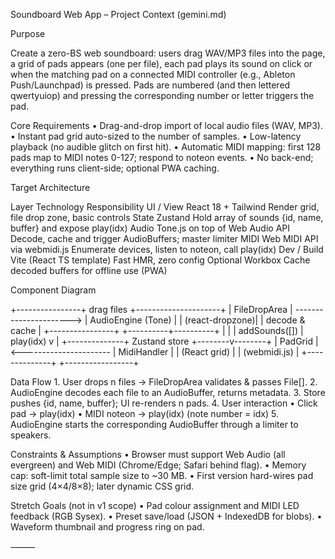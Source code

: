 Soundboard Web App – Project Context (gemini.md)

Purpose

Create a zero-BS web soundboard: users drag WAV/MP3 files into the page, a grid of pads appears (one per file), each pad plays its sound on click or when the matching pad on a connected MIDI controller (e.g., Ableton Push/Launchpad) is pressed.  Pads are numbered (and then lettered qwertyuiop) and pressing the corresponding number or letter triggers the pad.

Core Requirements
	•	Drag-and-drop import of local audio files (WAV, MP3).
	•	Instant pad grid auto-sized to the number of samples.
	•	Low-latency playback (no audible glitch on first hit).
	•	Automatic MIDI mapping: first 128 pads map to MIDI notes 0-127; respond to noteon events.
	•	No back-end; everything runs client-side; optional PWA caching.

Target Architecture

Layer	Technology	Responsibility
UI / View	React 18 + Tailwind	Render grid, file drop zone, basic controls
State	Zustand	Hold array of sounds {id, name, buffer} and expose play(idx)
Audio	Tone.js on top of Web Audio API	Decode, cache and trigger AudioBuffers; master limiter
MIDI	Web MIDI API via webmidi.js	Enumerate devices, listen to noteon, call play(idx)
Dev / Build	Vite (React TS template)	Fast HMR, zero config
Optional	Workbox	Cache decoded buffers for offline use (PWA)

Component Diagram

+----------------+       drag files        +---------------------+
| FileDropArea   | ----------------------> | AudioEngine (Tone)  |
| (react-dropzone)|                        |  decode & cache     |
+----------------+                         +----------+----------+
        |                                           |
        | addSounds([])                             | play(idx)
        v                                           |
  +--------------+      Zustand store      +--------v--------+
  | PadGrid      | <---------------------- | MidiHandler     |
  | (React grid) |                         | (webmidi.js)    |
  +--------------+                         +-----------------+

Data Flow
	1.	User drops n files → FileDropArea validates & passes File[].
	2.	AudioEngine decodes each file to an AudioBuffer, returns metadata.
	3.	Store pushes {id, name, buffer}; UI re-renders n pads.
	4.	User interaction
	•	Click pad → play(idx)
	•	MIDI noteon → play(idx) (note number = idx)
	5.	AudioEngine starts the corresponding AudioBuffer through a limiter to speakers.

Constraints & Assumptions
	•	Browser must support Web Audio (all evergreen) and Web MIDI (Chrome/Edge; Safari behind flag).
	•	Memory cap: soft-limit total sample size to ~30 MB.
	•	First version hard-wires pad size grid (4×4/8×8); later dynamic CSS grid.

Stretch Goals (not in v1 scope)
	•	Pad colour assignment and MIDI LED feedback (RGB Sysex).
	•	Preset save/load (JSON + IndexedDB for blobs).
	•	Waveform thumbnail and progress ring on pad.

⸻
